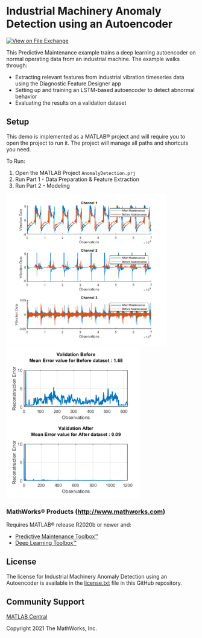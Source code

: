 # Industrial Machinery Anomaly Detection using an Autoencoder

[![View <Industrial Machinery Anomaly Detection using an Autoencoder> on File Exchange](https://www.mathworks.com/matlabcentral/images/matlab-file-exchange.svg)](https://www.mathworks.com/matlabcentral/fileexchange/####-file-exchange-title)  

This Predictive Maintenance example trains a deep learning autoencoder on normal operating data from an industrial machine. The example walks through: 
- Extracting relevant features from industrial vibration timeseries data using the Diagnostic Feature Designer app
- Setting up and training an LSTM-based autoencoder to detect abnormal behavior
- Evaluating the results on a validation dataset

## Setup 
This demo is implemented as a MATLAB® project and will require you to open the project to run it. The project will manage all paths and shortcuts you need. 

To Run:
1. Open the MATLAB Project `AnomalyDetection.prj`
2. Run Part 1 - Data Preparation & Feature Extraction
3. Run Part 2 - Modeling

<img src="Images/Data.png" height="400">
<img src="Images/ReconstructionError.PNG" height="400">

### MathWorks® Products (http://www.mathworks.com)

Requires MATLAB® release R2020b or newer and:
- [Predictive Maintenance Toolbox™](https://www.mathworks.com/products/predictive-maintenance.html)
- [Deep Learning Toolbox™](https://www.mathworks.com/products/deep-learning.html)

## License
The license for Industrial Machinery Anomaly Detection using an Autoencoder is available in the [license.txt](license.txt) file in this GitHub repository.

## Community Support
[MATLAB Central](https://www.mathworks.com/matlabcentral)

Copyright 2021 The MathWorks, Inc.
